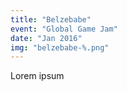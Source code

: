 ```yaml
---
title: "Belzebabe"
event: "Global Game Jam"
date: "Jan 2016"
img: "belzebabe-%.png"
---
```

Lorem ipsum